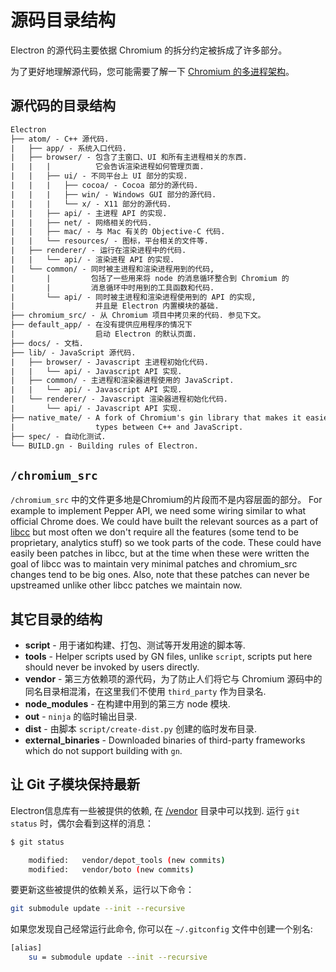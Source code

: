# 源码目录结构

Electron 的源代码主要依据 Chromium 的拆分约定被拆成了许多部分。

为了更好地理解源代码，您可能需要了解一下 [Chromium 的多进程架构](https://dev.chromium.org/developers/design-documents/multi-process-architecture)。

## 源代码的目录结构

```diff
Electron
├── atom/ - C++ 源代码.
|   ├── app/ - 系统入口代码.
|   ├── browser/ - 包含了主窗口、UI 和所有主进程相关的东西.
|   |   |          它会告诉渲染进程如何管理页面.
|   |   ├── ui/ - 不同平台上 UI 部分的实现.
|   |   |   ├── cocoa/ - Cocoa 部分的源代码.
|   |   |   ├── win/ - Windows GUI 部分的源代码.
|   |   |   └── x/ - X11 部分的源代码.
|   |   ├── api/ - 主进程 API 的实现.
|   |   ├── net/ - 网络相关的代码.
|   |   ├── mac/ - 与 Mac 有关的 Objective-C 代码.
|   |   └── resources/ - 图标，平台相关的文件等.
|   ├── renderer/ - 运行在渲染进程中的代码.
|   |   └── api/ - 渲染进程 API 的实现.
|   └── common/ - 同时被主进程和渲染进程用到的代码,
|       |         包括了一些用来将 node 的消息循环整合到 Chromium 的
|       |         消息循环中时用到的工具函数和代码.
|       └── api/ - 同时被主进程和渲染进程使用到的 API 的实现,
|                  并且是 Electron 内置模块的基础.
├── chromium_src/ - 从 Chromium 项目中拷贝来的代码. 参见下文。
├── default_app/ - 在没有提供应用程序的情况下
|                  启动 Electron 的默认页面.
├── docs/ - 文档.
├── lib/ - JavaScript 源代码.
|   ├── browser/ - Javascript 主进程初始化代码.
|   |   └── api/ - Javascript API 实现.
|   ├── common/ - 主进程和渲染器进程使用的 JavaScript.
|   |   └── api/ - Javascript API 实现.
|   └── renderer/ - Javascript 渲染器进程初始化代码.
|       └── api/ - Javascript API 实现.
├── native_mate/ - A fork of Chromium's gin library that makes it easier to marshal
|                  types between C++ and JavaScript.
├── spec/ - 自动化测试.
└── BUILD.gn - Building rules of Electron.
```

## `/chromium_src`

`/chromium_src` 中的文件更多地是Chromium的片段而不是内容层面的部分。 For example to implement Pepper API, we need some wiring similar to what official Chrome does. We could have built the relevant sources as a part of [libcc](../glossary.md#libchromiumcontent) but most often we don't require all the features (some tend to be proprietary, analytics stuff) so we took parts of the code. These could have easily been patches in libcc, but at the time when these were written the goal of libcc was to maintain very minimal patches and chromium_src changes tend to be big ones. Also, note that these patches can never be upstreamed unlike other libcc patches we maintain now.

## 其它目录的结构

* **script** - 用于诸如构建、打包、测试等开发用途的脚本等.
* **tools** - Helper scripts used by GN files, unlike `script`, scripts put here should never be invoked by users directly.
* **vendor** - 第三方依赖项的源代码，为了防止人们将它与 Chromium 源码中的同名目录相混淆，在这里我们不使用 `third_party` 作为目录名.
* **node_modules** - 在构建中用到的第三方 node 模块.
* **out** - `ninja` 的临时输出目录.
* **dist** - 由脚本 `script/create-dist.py` 创建的临时发布目录.
* **external_binaries** - Downloaded binaries of third-party frameworks which do not support building with `gn`.

## 让 Git 子模块保持最新

Electron信息库有一些被提供的依赖, 在 [/vendor](https://github.com/electron/electron/tree/master/vendor) 目录中可以找到. 运行 `git status` 时，偶尔会看到这样的消息：

```sh
$ git status

    modified:   vendor/depot_tools (new commits)
    modified:   vendor/boto (new commits)
```

要更新这些被提供的依赖关系，运行以下命令：

```sh
git submodule update --init --recursive
```

如果您发现自己经常运行此命令, 你可以在 `~/.gitconfig` 文件中创建一个别名:

```sh
[alias]
    su = submodule update --init --recursive
```
